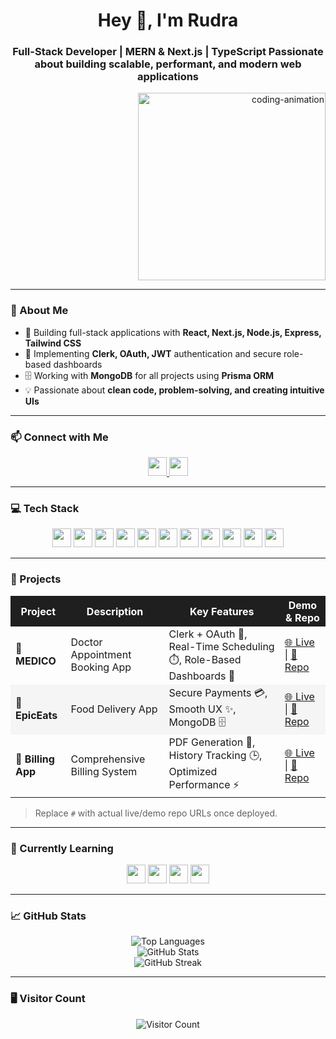 <h1 align="center">Hey 👋, I'm Rudra</h1>
<h3 align="center">
Full-Stack Developer | MERN & Next.js | TypeScript  
Passionate about building <b>scalable, performant, and modern web applications</b>
</h3>

<p align="right">
  <img src="https://media.giphy.com/media/v1.Y2lkPTc5MGI3NjExM3Y1bW9wZjcxbjNwcDV4Y3FhMW12M3FxZWw3cWRxNjlhZ3lmcTA1ZSZlcD12MV9pbnRlcm5hbF9naWZfYnlfaWQmY3Q9Zw/qgQUggACmCgSQ/giphy.gif" alt="coding-animation" width="300" />
</p>

---

### 🔹 About Me
- 🚀 Building full-stack applications with **React, Next.js, Node.js, Express, Tailwind CSS**  
- 🔐 Implementing **Clerk, OAuth, JWT** authentication and secure role-based dashboards  
- 🗄️ Working with **MongoDB** for all projects using **Prisma ORM**  
- 💡 Passionate about **clean code, problem-solving, and creating intuitive UIs**  

---

### 📫 Connect with Me
<p align="center">
  <a href="https://www.linkedin.com/in/rudra-das-a9072a258" target="_blank">
    <img src="https://img.shields.io/badge/LinkedIn-0A66C2?logo=linkedin&logoColor=white&style=for-the-badge" height="30" />
  </a>
  <a href="mailto:dasrudra.stu@gmail.com" target="_blank">
    <img src="https://img.shields.io/badge/Gmail-D14836?logo=gmail&logoColor=white&style=for-the-badge" height="30" />
  </a>
</p>

---

### 💻 Tech Stack
<div align="center">
  <img src="https://img.shields.io/badge/JavaScript-F7DF1E?logo=javascript&logoColor=black&style=for-the-badge" height="30" />
  <img src="https://img.shields.io/badge/TypeScript-3178C6?logo=typescript&logoColor=white&style=for-the-badge" height="30" />
  <img src="https://img.shields.io/badge/React-61DAFB?logo=react&logoColor=black&style=for-the-badge" height="30" />
  <img src="https://img.shields.io/badge/Next.js-000000?logo=nextdotjs&logoColor=white&style=for-the-badge" height="30" />
  <img src="https://img.shields.io/badge/Node.js-339933?logo=nodedotjs&logoColor=white&style=for-the-badge" height="30" />
  <img src="https://img.shields.io/badge/Express-000000?logo=express&logoColor=white&style=for-the-badge" height="30" />
  <img src="https://img.shields.io/badge/MongoDB-47A248?logo=mongodb&logoColor=white&style=for-the-badge" height="30" />
  <img src="https://img.shields.io/badge/Prisma-2D3748?logo=prisma&logoColor=white&style=for-the-badge" height="30" />
  <img src="https://img.shields.io/badge/Clerk-00BFFF?logo=clerk&logoColor=white&style=for-the-badge" height="30" />
  <img src="https://img.shields.io/badge/OAuth-4285F4?logo=oauth&logoColor=white&style=for-the-badge" height="30" />
  <img src="https://img.shields.io/badge/TailwindCSS-06B6D4?logo=tailwindcss&logoColor=black&style=for-the-badge" height="30" />
</div>

---

### 📌 Projects
<table>
  <tr style="background-color:#1f1f1f; color:white;">
    <th>Project</th>
    <th>Description</th>
    <th>Key Features</th>
    <th>Demo & Repo</th>
  </tr>
  <tr>
    <td>💊 <b>MEDICO</b></td>
    <td>Doctor Appointment Booking App</td>
    <td>Clerk + OAuth 🔐, Real-Time Scheduling ⏱️, Role-Based Dashboards 👥</td>
    <td>
      <a href="#" target="_blank">🌐 Live</a> | 
      <a href="#" target="_blank">📂 Repo</a>
    </td>
  </tr>
  <tr style="background-color:#f5f5f5;">
    <td>🍔 <b>EpicEats</b></td>
    <td>Food Delivery App</td>
    <td>Secure Payments 💳, Smooth UX ✨, MongoDB 🗄️</td>
    <td>
      <a href="#" target="_blank">🌐 Live</a> | 
      <a href="#" target="_blank">📂 Repo</a>
    </td>
  </tr>
  <tr>
    <td>🧾 <b>Billing App</b></td>
    <td>Comprehensive Billing System</td>
    <td>PDF Generation 📄, History Tracking 🕒, Optimized Performance ⚡</td>
    <td>
      <a href="#" target="_blank">🌐 Live</a> | 
      <a href="#" target="_blank">📂 Repo</a>
    </td>
  </tr>
</table>

> Replace `#` with actual live/demo repo URLs once deployed.

---

### 🌱 Currently Learning
<div align="center">
  <img src="https://img.shields.io/badge/Next.js-000000?logo=nextdotjs&logoColor=white&style=for-the-badge" height="30" />
  <img src="https://img.shields.io/badge/TypeScript-3178C6?logo=typescript&logoColor=white&style=for-the-badge" height="30" />
  <img src="https://img.shields.io/badge/AI-FF6F61?logo=python&logoColor=white&style=for-the-badge" height="30" />
  <img src="https://img.shields.io/badge/DSA-4B32C3?style=for-the-badge" height="30" />
</div>

---

### 📈 GitHub Stats
<div align="center">
  <img src="https://github-readme-stats.vercel.app/api/top-langs/?username=rudradas05&layout=compact&theme=dark" alt="Top Languages" />
  <br/>
  <img src="https://github-readme-stats.vercel.app/api?username=rudradas05&show_icons=true&theme=dark" alt="GitHub Stats" />
  <br/>
  <img src="https://streak-stats.demolab.com/?user=rudradas05&theme=dark&border_radius=5.5" alt="GitHub Streak" />
</div>

---

### 🖥 Visitor Count
<div align="center">
  <img src="https://profile-counter.glitch.me/rudradas05/count.svg" alt="Visitor Count" />
</div>